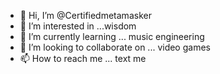 - 👋 Hi, I’m @Certifiedmetamasker
- 👀 I’m interested in ...wisdom
- 🌱 I’m currently learning ... music engineering
- 💞️ I’m looking to collaborate on ... video games 
- 📫 How to reach me ... text me

<!---
Certifiedmetamasker/Certifiedmetamasker is a ✨ special ✨ repository because its `README.md` (this file) appears on your GitHub profile.
You can click the Preview link to take a look at your changes.
--->
